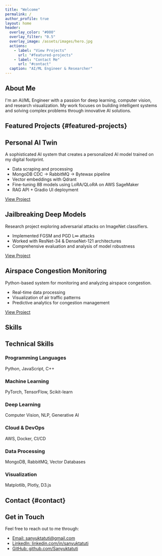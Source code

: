 ```yaml
---
title: "Welcome"
permalink: /
author_profile: true
layout: home
header:
  overlay_color: "#000"
  overlay_filter: "0.5"
  overlay_image: /assets/images/hero.jpg
  actions:
    - label: "View Projects"
      url: "#featured-projects"
    - label: "Contact Me"
      url: "#contact"
  caption: "AI/ML Engineer & Researcher"
---
```


## About Me

I'm an AI/ML Engineer with a passion for deep learning, computer vision, and research visualization. My work focuses on building intelligent systems and solving complex problems through innovative AI solutions.

## Featured Projects {#featured-projects}

<div class="feature__wrapper">
  <div class="feature__item">
    <div class="archive__item">
      <div class="archive__item-body">
        <h2 class="archive__item-title">Personal AI Twin</h2>
        <div class="archive__item-excerpt">
          <p>A sophisticated AI system that creates a personalized AI model trained on my digital footprint.</p>
          <ul>
            <li>Data scraping and processing</li>
            <li>MongoDB CDC → RabbitMQ → Bytewax pipeline</li>
            <li>Vector embeddings with Qdrant</li>
            <li>Fine-tuning 8B models using LoRA/QLoRA on AWS SageMaker</li>
            <li>RAG API + Gradio UI deployment</li>
          </ul>
          <a href="https://github.com/Sanyuktatuti/Personal-AI-Twin" class="btn btn--primary">View Project</a>
        </div>
      </div>
    </div>
  </div>

  <div class="feature__item">
    <div class="archive__item">
      <div class="archive__item-body">
        <h2 class="archive__item-title">Jailbreaking Deep Models</h2>
        <div class="archive__item-excerpt">
          <p>Research project exploring adversarial attacks on ImageNet classifiers.</p>
          <ul>
            <li>Implemented FGSM and PGD L∞ attacks</li>
            <li>Worked with ResNet-34 & DenseNet-121 architectures</li>
            <li>Comprehensive evaluation and analysis of model robustness</li>
          </ul>
          <a href="https://github.com/Sanyuktatuti/Jailbreaking-Deep-Models" class="btn btn--primary">View Project</a>
        </div>
      </div>
    </div>
  </div>

  <div class="feature__item">
    <div class="archive__item">
      <div class="archive__item-body">
        <h2 class="archive__item-title">Airspace Congestion Monitoring</h2>
        <div class="archive__item-excerpt">
          <p>Python-based system for monitoring and analyzing airspace congestion.</p>
          <ul>
            <li>Real-time data processing</li>
            <li>Visualization of air traffic patterns</li>
            <li>Predictive analytics for congestion management</li>
          </ul>
          <a href="https://github.com/Sanyuktatuti/airspace-congestion-monitoring" class="btn btn--primary">View Project</a>
        </div>
      </div>
    </div>
  </div>
</div>

## Skills

<div class="feature__wrapper">
  <div class="feature__item">
    <div class="archive__item">
      <div class="archive__item-body">
        <h2 class="archive__item-title">Technical Skills</h2>
        <div class="archive__item-excerpt">
          <div class="grid__item">
            <div class="feature__item">
              <h3>Programming Languages</h3>
              <p>Python, JavaScript, C++</p>
            </div>
            <div class="feature__item">
              <h3>Machine Learning</h3>
              <p>PyTorch, TensorFlow, Scikit-learn</p>
            </div>
            <div class="feature__item">
              <h3>Deep Learning</h3>
              <p>Computer Vision, NLP, Generative AI</p>
            </div>
            <div class="feature__item">
              <h3>Cloud & DevOps</h3>
              <p>AWS, Docker, CI/CD</p>
            </div>
            <div class="feature__item">
              <h3>Data Processing</h3>
              <p>MongoDB, RabbitMQ, Vector Databases</p>
            </div>
            <div class="feature__item">
              <h3>Visualization</h3>
              <p>Matplotlib, Plotly, D3.js</p>
            </div>
          </div>
        </div>
      </div>
    </div>
  </div>
</div>

## Contact {#contact}

<div class="feature__wrapper">
  <div class="feature__item">
    <div class="archive__item">
      <div class="archive__item-body">
        <h2 class="archive__item-title">Get in Touch</h2>
        <div class="archive__item-excerpt">
          <p>Feel free to reach out to me through:</p>
          <ul>
            <li><a href="mailto:sanyuktatuti@gmail.com">Email: sanyuktatuti@gmail.com</a></li>
            <li><a href="https://linkedin.com/in/sanyuktatuti">LinkedIn: linkedin.com/in/sanyuktatuti</a></li>
            <li><a href="https://github.com/Sanyuktatuti">GitHub: github.com/Sanyuktatuti</a></li>
          </ul>
        </div>
      </div>
    </div>
  </div>
</div>
